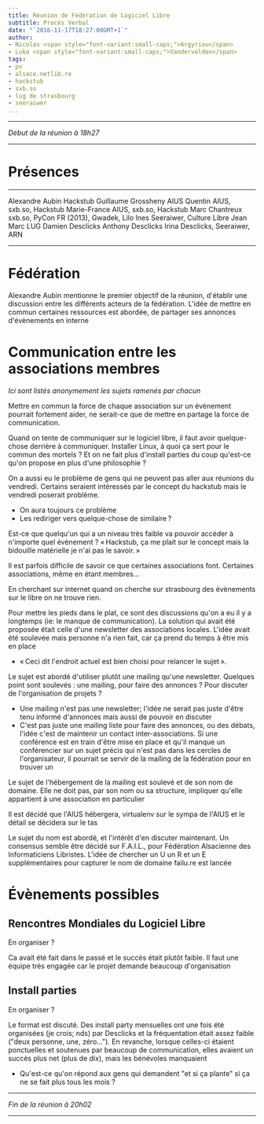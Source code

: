 ```yaml
---
title: Réunion de Fédération de Logiciel Libre
subtitle: Procès Verbal
date: "`2016-11-17T18:27:00GMT+1`"
author:
- Nicolas <span style="font-variant:small-caps;">Argyriou</span>
- Luka <span style="font-variant:small-caps;">Vandervelden</span>
tags:
- pv
- alsace.netlib.re
- hackstub
- sxb.so
- lug de strasbourg
- seeraiwer
...
```


* * *

*Début de la réunion à 18h27*

* * *

# Présences

-------------------   -----------------------
Alexandre Aubin       Hackstub
Guillaume Grossheny   AIUS
Quentin               AIUS, sxb.so, Hackstub
Marie-France          AIUS, sxb.so, Hackstub
Marc Chantreux        sxb.so, PyCon FR (2013), Gwadek, Lilo
Ines                  Seeraiwer, Culture Libre
Jean Marc             LUG
Damien                Desclicks
Anthony               Desclicks
Irina                 Desclicks, Seeraiwer, ARN
-------------------   -----------------------

# Fédération

Alexandre Aubin mentionne le premier objectif de la réunion, d'établir une discussion entre les différents acteurs de la fédération. L'idée de mettre en commun certaines ressources est abordée, de partager ses annonces d'évènements en interne

# Communication entre les associations membres

*Ici sont listés anonymement les sujets ramenés par chacun*

Mettre en commun la force de chaque association sur un évènement pourrait fortement aider, ne serait-ce que de mettre en partage la force de communication. 

Quand on tente de communiquer sur le logiciel libre, il faut avoir quelque-chose derrière à communiquer.
Installer Linux, à quoi ça sert pour le commun des mortels ?
Et on ne fait plus d'install parties du coup qu'est-ce qu'on propose en plus d'une philosophie ?

On a aussi eu le problème de gens qui ne peuvent pas aller aux réunions du vendredi.
Certains seraient intéressés par le concept du hackstub mais le vendredi poserait problème. 

  - On aura toujours ce problème
  - Les rediriger vers quelque-chose de similaire ?

Est-ce que quelqu'un qui a un niveau très faible va pouvoir accéder à n'importe quel évènement ?
« Hackstub, ça me plait sur le concept mais la bidouille matérielle je n'ai pas le savoir. »

Il est parfois difficile de savoir ce que certaines associations font.
Certaines associations, même en étant membres…

En cherchant sur internet quand on cherche sur strasbourg des évènements sur le libre on ne trouve rien.

Pour mettre les pieds dans le plat, ce sont des discussions qu'on a eu il y a longtemps (ie: le manque de communication).
La solution qui avait été proposée était celle d'une newsletter des associations locales.
L'idée avait été soulevée mais personne n'a rien fait, car ça prend du temps à être mis en place

  - « Ceci dit l'endroit actuel est bien choisi pour relancer le sujet ».

Le sujet est abordé d'utiliser plutôt une mailing qu'une newsletter.
Quelques point sont soulevés : une mailing, pour faire des annonces ?
Pour discuter de l'organisation de projets ?

  - Une mailing n'est pas une newsletter; l'idée ne serait pas juste d'être tenu informé d'annonces mais aussi de pouvoir en discuter 
  - C'est pas juste une mailing liste pour faire des annonces, ou des débats, l'idée c'est de maintenir un contact inter-associations. Si une conférence est en train d'être mise en place et qu'il manque un conférencier sur un sujet précis qui n'est pas dans les cercles de l'organisateur, il pourrait se servir de la mailing de la fédération pour en trouver un

Le sujet de l'hébergement de la mailing est soulevé et de son nom de domaine.
Elle ne doit pas, par son nom ou sa structure, impliquer qu'elle appartient à une association en particulier

Il est décidé que l'AIUS hébergera, virtualenv sur le sympa de l'AIUS et le détail se décidera sur le tas

Le sujet du nom est abordé, et l'intérêt d'en discuter maintenant. Un consensus semble être décidé sur F.A.I.L., pour Fédération Alsacienne des Informaticiens Libristes. L'idée de chercher un U un R et un E supplémentaires pour capturer le nom de domaine failu.re est lancée

# Évènements possibles

## Rencontres Mondiales du Logiciel Libre

En organiser ?

Ca avait été fait dans le passé et le succès était plutôt faible. Il faut une équipe très engagée car le projet demande beaucoup d'organisation

## Install parties

En organiser ?

Le format est discuté. Des install party mensuelles ont une fois été organisées (je crois; nds) par Desclicks et la fréquentation était assez faible ("deux personne, une, zéro..."). En revanche, lorsque celles-ci étaient ponctuelles et soutenues par beaucoup de communication, elles avaient un succès plus net (plus de dix), mais les bénévoles manquaient

  - Qu'est-ce qu'on répond aux gens qui demandent "et si ça plante" si ça ne se fait plus tous les mois ? 

* * *

*Fin de la réunion à 20h02*

* * *

